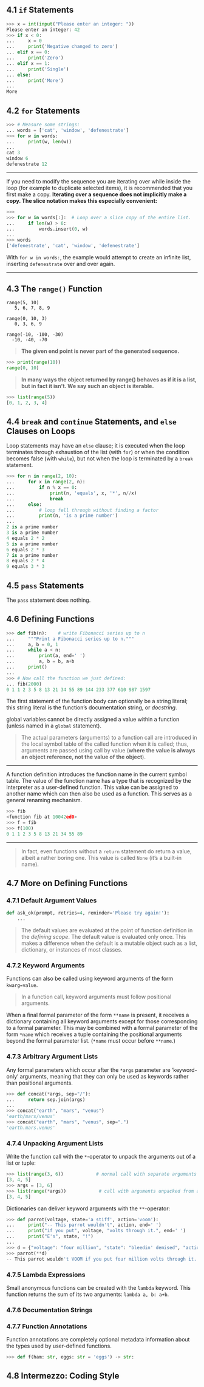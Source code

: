 ## 4.1 `if` Statements

```python
>>> x = int(input("Please enter an integer: "))
Please enter an integer: 42
>>> if x < 0:
...     x = 0
...     print('Negative changed to zero')
... elif x == 0:
...     print('Zero')
... elif x == 1:
...     print('Single')
... else:
...     print('More')
...
More
```

## 4.2 `for` Statements

```python
>>> # Measure some strings:
... words = ['cat', 'window', 'defenestrate']
>>> for w in words:
...     print(w, len(w))
...
cat 3
window 6
defenestrate 12
```

---

If you need to modify the sequence you are iterating over while inside the loop (for example to duplicate selected items), it is recommended that you first make a copy. **Iterating over a sequence does not implicitly make a copy. The slice notation makes this especially convenient:**

```python
>>>
>>> for w in words[:]:  # Loop over a slice copy of the entire list.
...     if len(w) > 6:
...         words.insert(0, w)
...
>>> words
['defenestrate', 'cat', 'window', 'defenestrate']
```

With `for w in words:`, the example would attempt to create an infinite list, inserting `defenestrate` over and over again.

---

## 4.3 The `range()` Function

```
range(5, 10)
   5, 6, 7, 8, 9

range(0, 10, 3)
   0, 3, 6, 9

range(-10, -100, -30)
  -10, -40, -70
```

> **The given end point is never part of the generated sequence.**

```python
>>> print(range(10))
range(0, 10)
```

> **In many ways the object returned by range() behaves as if it is a list, but in fact it isn’t. We say such an object is iterable.**

```python
>>> list(range(5))
[0, 1, 2, 3, 4]
```
## 4.4 `break` and `continue` Statements, and `else` Clauses on Loops

Loop statements may have an `else` clause; it is executed when the loop terminates through exhaustion of the list (with `for`) or when the condition becomes false (with `while`), but not when the loop is terminated by a `break` statement.

```python
>>> for n in range(2, 10):
...     for x in range(2, n):
...         if n % x == 0:
...             print(n, 'equals', x, '*', n//x)
...             break
...     else:
...         # loop fell through without finding a factor
...         print(n, 'is a prime number')
...
2 is a prime number
3 is a prime number
4 equals 2 * 2
5 is a prime number
6 equals 2 * 3
7 is a prime number
8 equals 2 * 4
9 equals 3 * 3
```

## 4.5 `pass` Statements

The `pass` statement does nothing.

## 4.6 Defining Functions

```python
>>> def fib(n):    # write Fibonacci series up to n
...     """Print a Fibonacci series up to n."""
...     a, b = 0, 1
...     while a < n:
...         print(a, end=' ')
...         a, b = b, a+b
...     print()
...
>>> # Now call the function we just defined:
... fib(2000)
0 1 1 2 3 5 8 13 21 34 55 89 144 233 377 610 987 1597
```

The first statement of the function body can optionally be a string literal; this string literal is the function’s documentation string, or *docstring*.

global variables cannot be directly assigned a value within a function (unless named in a `global` statement).

> The actual parameters (arguments) to a function call are introduced in the local symbol table of the called function when it is called; thus, arguments are passed using call by value (**where the value is always an object reference, not the value of the object**).

---

A function definition introduces the function name in the current symbol table. The value of the function name has a type that is recognized by the interpreter as a user-defined function. This value can be assigned to another name which can then also be used as a function. This serves as a general renaming mechanism.

```python
>>> fib
<function fib at 10042ed0>
>>> f = fib
>>> f(100)
0 1 1 2 3 5 8 13 21 34 55 89
```

---

> In fact, even functions without a `return` statement do return a value, albeit a rather boring one. This value is called `None` (it’s a built-in name).

## 4.7 More on Defining Functions

### 4.7.1 Default Argument Values

```python
def ask_ok(prompt, retries=4, reminder='Please try again!'):
    ...
```

> The default values are evaluated at the point of function definition in the *defining scope*. The default value is evaluated only once. This makes a difference when the default is a mutable object such as a list, dictionary, or instances of most classes.

### 4.7.2 Keyword Arguments

Functions can also be called using keyword arguments of the form `kwarg=value`.

> In a function call, keyword arguments must follow positional arguments.

When a final formal parameter of the form `**name` is present, it receives a dictionary containing all keyword arguments except for those corresponding to a formal parameter. This may be combined with a formal parameter of the form `*name` which receives a tuple containing the positional arguments beyond the formal parameter list. (`*name` must occur before `**name`.)

### 4.7.3 Arbitrary Argument Lists

Any formal parameters which occur after the `*args` parameter are ‘keyword-only’ arguments, meaning that they can only be used as keywords rather than positional arguments.

```python
>>> def concat(*args, sep="/"):
...     return sep.join(args)
...
>>> concat("earth", "mars", "venus")
'earth/mars/venus'
>>> concat("earth", "mars", "venus", sep=".")
'earth.mars.venus'
```

### 4.7.4 Unpacking Argument Lists

Write the function call with the `*`\-operator to unpack the arguments out of a list or tuple:

```python
>>> list(range(3, 6))            # normal call with separate arguments
[3, 4, 5]
>>> args = [3, 6]
>>> list(range(*args))            # call with arguments unpacked from a list
[3, 4, 5]
```

Dictionaries can deliver keyword arguments with the `**`\-operator:

```python
>>> def parrot(voltage, state='a stiff', action='voom'):
...     print("-- This parrot wouldn't", action, end=' ')
...     print("if you put", voltage, "volts through it.", end=' ')
...     print("E's", state, "!")
...
>>> d = {"voltage": "four million", "state": "bleedin' demised", "action": "VOOM"}
>>> parrot(**d)
-- This parrot wouldn't VOOM if you put four million volts through it. E's bleedin' demised !
```

### 4.7.5 Lambda Expressions

Small anonymous functions can be created with the `lambda` keyword. This function returns the sum of its two arguments: `lambda a, b: a+b`.

### 4.7.6 Documentation Strings

### 4.7.7 Function Annotations

Function annotations are completely optional metadata information about the types used by user-defined functions.

```python
>>> def f(ham: str, eggs: str = 'eggs') -> str:
```

## 4.8 Intermezzo: Coding Style
